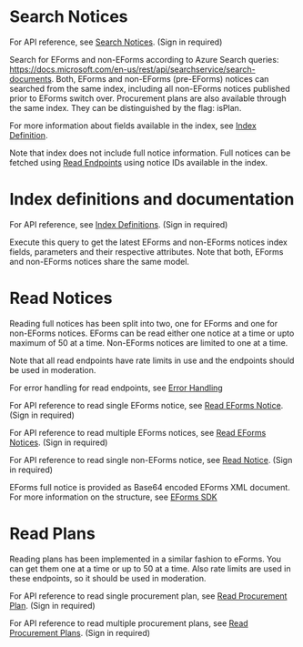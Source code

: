 # Search Notices
<a name="search"></a>

For API reference, see [Search Notices](https://hns-hilma-test-apim.developer.azure-api.net/api-details#api=avp-read-api&operation=eform-search). (Sign in required)

Search for EForms and non-EForms according to Azure Search queries: https://docs.microsoft.com/en-us/rest/api/searchservice/search-documents. Both, EForms and non-EForms (pre-EForms) notices can searched from the same index, including all non-EForms notices published prior to EForms switch over.
Procurement plans are also available through the same index. They can be distinguished by the flag: isPlan.

For more information about fields available in the index, see [Index Definition](#index-definition).

Note that index does not include full notice information. Full notices can be fetched using [Read Endpoints](#read) using notice IDs available in the index. 

# Index definitions and documentation
<a name="index-definition"></a>

For API reference, see [Index Definitions](https://hns-hilma-test-apim.developer.azure-api.net/api-details#api=avp-read-api&operation=eform-definition). (Sign in required)

Execute this query to get the latest EForms and non-EForms notices index fields, parameters and their respective attributes. Note that both, EForms and non-EForms notices share the same model.

# Read Notices
<a name="read-notices"></a>

Reading full notices has been split into two, one for EForms and one for non-EForms notices. EForms can be read either one notice at a time or upto maximum of 50 at a time. Non-EForms notices are limited to one at a time.

Note that all read endpoints have rate limits in use and the endpoints should be used in moderation.

For error handling for read endpoints, see [Error Handling](https://github.com/Hankintailmoitukset/hilma-api/blob/master/endpoints/errorhandling.md)

For API reference to read single EForms notice, see [Read EForms Notice](https://hns-hilma-test-apim.developer.azure-api.net/api-details#api=avp-read-eforms-api&operation=get-external-read-v1-notice-noticeid). (Sign in required)

For API reference to read multiple EForms notices, see [Read EForms Notices](https://hns-hilma-test-apim.developer.azure-api.net/api-details#api=avp-read-eforms-api&operation=get-external-read-v1-notices). (Sign in required)

For API reference to read single non-EForms notice, see [Read Notice](https://hns-hilma-test-apim.developer.azure-api.net/api-details#api=avp-read-notice-api&operation=get-api-avp-notices-noticeid). (Sign in required)

EForms full notice is provided as Base64 encoded EForms XML document. For more information on the structure, see [EForms SDK](https://github.com/OP-TED/eForms-SDK)

# Read Plans
<a name="read-plans"></a>

Reading plans has been implemented in a similar fashion to eForms. You can get them one at a time or up to 50 at a time. Also rate limits are used in these endpoints, so it should be used in moderation.

For API reference to read single procurement plan, see [Read Procurement Plan](https://hns-hilma-prod-apim.developer.azure-api.net/api-details#api=avp-read-eforms-api&operation=get-external-read-v1-plan-planid). (Sign in required)

For API reference to read multiple procurement plans, see [Read Procurement Plans](https://hns-hilma-prod-apim.developer.azure-api.net/api-details#api=avp-read-eforms-api&operation=get-external-read-v1-plans). (Sign in required)
